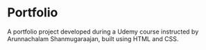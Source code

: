 # Portfolio
A portfolio project developed during a Udemy course instructed by  Arunnachalam Shanmugaraajan, built using HTML and CSS.
